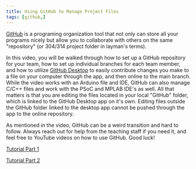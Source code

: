 ```yaml
---
title: Using GitHub to Manage Project Files
tags: [github,]
---
```


[GitHub] is a programing organization tool that not only can store all your programs nicely but allow you to collaborate with others on the same "repository" (or 304/314 project folder in layman's terms).

In this video, you will be walked through how to set up a GitHub repository for your team, how to set up individual branches for each team member, and how to utilize [GitHub Desktop] to easily contribute changes you make to a file on your computer through the app, and then online to the main branch. While the video works with an Arduino file and IDE, GitHub can also manage C/C++ files and work with the PSoC and MPLAB IDE's as well. All that matters is that you are editing the files located in your local "GitHub" folder, which is linked to the GitHub Desktop app on it's own. Editing files outside the GitHub folder linked to the desktop app cannot be pushed through the app to the online repository.

As mentioned in the video, GitHub can be a weird transition and hard to follow. Always reach out for help from the teaching staff if you need it, and feel free to YouTube videos on how to use GitHub. Good luck!

[Tutorial Part 1]

[Tutorial Part 2]

  [GitHub]: https://github.com/
  [GitHub Desktop]: https://desktop.github.com/
  [Tutorial Part 1]: https://youtu.be/qspsa9ClYLY
  [Tutorial Part 2]: https://youtu.be/EZDGL8sMzf0

